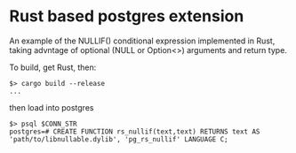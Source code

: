 # Rust based postgres extension

An example of the NULLIF() conditional expression implemented in Rust, taking
advntage of optional (NULL or Option<>) arguments and return type.

To build, get Rust, then:

```console
$> cargo build --release
...
```

then load into postgres

```console
$> psql $CONN_STR
postgres=# CREATE FUNCTION rs_nullif(text,text) RETURNS text AS 'path/to/libnullable.dylib', 'pg_rs_nullif' LANGUAGE C;
```

